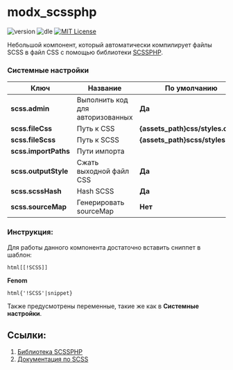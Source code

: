 # modx_scssphp
![version](https://img.shields.io/badge/version-1.0.0-orange "Version")
![dle](https://img.shields.io/badge/MODX-3.0.0%3C-green "MODX")
[![MIT License](https://img.shields.io/badge/license-MIT-blue "MIT License")](https://github.com/Element1493/dle_scssphp/blob/main/LICENSE)

Небольшой компонент, который автоматически компилирует файлы SCSS в файл CSS c помощью библиотеки [SCSSPHP](https://github.com/leafo/scssphp/).

### Системные настройки
Ключ| Название|По умолчанию
-|-|-
**scss.admin**|Выполнить код для авторизованных|**Да**
**scss.fileCss**|Путь к CSS|**{assets_path}css/styles.css**
**scss.fileScss**|Путь к SCSS|**{assets_path}scss/styles.scss**
**scss.importPaths**|Пути импорта|
**scss.outputStyle**|Сжать выходной файл CSS|**Да**
**scss.scssHash**|Hash SCSS|**Да**
**scss.sourceMap**|Генерировать sourceMap|**Нет**

### Инструкция:
Для работы данного компонента достаточно вставить сниппет в шаблон:

```html[[!SCSS]]```

**Fenom**

```html{'!SCSS'|snippet}```

Также предусмотрены переменные, такие же как в **Системные настройки**.

## Ссылки:
1. [Библиотека SCSSPHP](https://github.com/leafo/scssphp/)
2. [Документация по SCSS](https://sass-lang.com/documentation)
